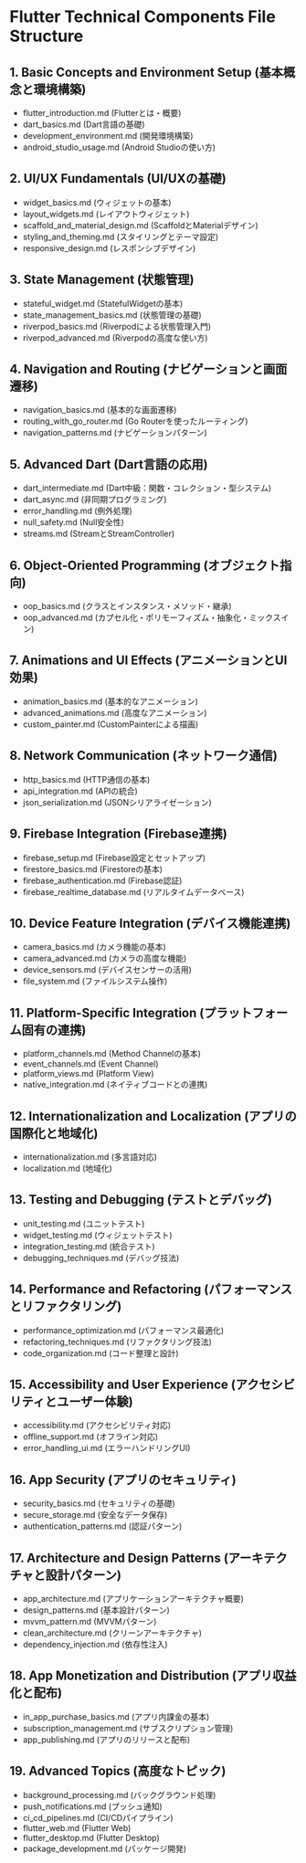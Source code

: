 # Flutter Technical Components File Structure

## 1. Basic Concepts and Environment Setup (基本概念と環境構築)
- flutter_introduction.md (Flutterとは・概要)
- dart_basics.md (Dart言語の基礎)
- development_environment.md (開発環境構築)
- android_studio_usage.md (Android Studioの使い方)

## 2. UI/UX Fundamentals (UI/UXの基礎)
- widget_basics.md (ウィジェットの基本)
- layout_widgets.md (レイアウトウィジェット)
- scaffold_and_material_design.md (ScaffoldとMaterialデザイン)
- styling_and_theming.md (スタイリングとテーマ設定)
- responsive_design.md (レスポンシブデザイン)

## 3. State Management (状態管理)
- stateful_widget.md (StatefulWidgetの基本)
- state_management_basics.md (状態管理の基礎)
- riverpod_basics.md (Riverpodによる状態管理入門)
- riverpod_advanced.md (Riverpodの高度な使い方)

## 4. Navigation and Routing (ナビゲーションと画面遷移)
- navigation_basics.md (基本的な画面遷移)
- routing_with_go_router.md (Go Routerを使ったルーティング)
- navigation_patterns.md (ナビゲーションパターン)

## 5. Advanced Dart (Dart言語の応用)
- dart_intermediate.md (Dart中級：関数・コレクション・型システム)
- dart_async.md (非同期プログラミング)
- error_handling.md (例外処理)
- null_safety.md (Null安全性)
- streams.md (StreamとStreamController)

## 6. Object-Oriented Programming (オブジェクト指向)
- oop_basics.md (クラスとインスタンス・メソッド・継承)
- oop_advanced.md (カプセル化・ポリモーフィズム・抽象化・ミックスイン)

## 7. Animations and UI Effects (アニメーションとUI効果)
- animation_basics.md (基本的なアニメーション)
- advanced_animations.md (高度なアニメーション)
- custom_painter.md (CustomPainterによる描画)

## 8. Network Communication (ネットワーク通信)
- http_basics.md (HTTP通信の基本)
- api_integration.md (APIの統合)
- json_serialization.md (JSONシリアライゼーション)

## 9. Firebase Integration (Firebase連携)
- firebase_setup.md (Firebase設定とセットアップ)
- firestore_basics.md (Firestoreの基本)
- firebase_authentication.md (Firebase認証)
- firebase_realtime_database.md (リアルタイムデータベース)

## 10. Device Feature Integration (デバイス機能連携)
- camera_basics.md (カメラ機能の基本)
- camera_advanced.md (カメラの高度な機能)
- device_sensors.md (デバイスセンサーの活用)
- file_system.md (ファイルシステム操作)

## 11. Platform-Specific Integration (プラットフォーム固有の連携)
- platform_channels.md (Method Channelの基本)
- event_channels.md (Event Channel)
- platform_views.md (Platform View)
- native_integration.md (ネイティブコードとの連携)

## 12. Internationalization and Localization (アプリの国際化と地域化)
- internationalization.md (多言語対応)
- localization.md (地域化)

## 13. Testing and Debugging (テストとデバッグ)
- unit_testing.md (ユニットテスト)
- widget_testing.md (ウィジェットテスト)
- integration_testing.md (統合テスト)
- debugging_techniques.md (デバッグ技法)

## 14. Performance and Refactoring (パフォーマンスとリファクタリング)
- performance_optimization.md (パフォーマンス最適化)
- refactoring_techniques.md (リファクタリング技法)
- code_organization.md (コード整理と設計)

## 15. Accessibility and User Experience (アクセシビリティとユーザー体験)
- accessibility.md (アクセシビリティ対応)
- offline_support.md (オフライン対応)
- error_handling_ui.md (エラーハンドリングUI)

## 16. App Security (アプリのセキュリティ)
- security_basics.md (セキュリティの基礎)
- secure_storage.md (安全なデータ保存)
- authentication_patterns.md (認証パターン)

## 17. Architecture and Design Patterns (アーキテクチャと設計パターン)
- app_architecture.md (アプリケーションアーキテクチャ概要)
- design_patterns.md (基本設計パターン)
- mvvm_pattern.md (MVVMパターン)
- clean_architecture.md (クリーンアーキテクチャ)
- dependency_injection.md (依存性注入)

## 18. App Monetization and Distribution (アプリ収益化と配布)
- in_app_purchase_basics.md (アプリ内課金の基本)
- subscription_management.md (サブスクリプション管理)
- app_publishing.md (アプリのリリースと配布)

## 19. Advanced Topics (高度なトピック)
- background_processing.md (バックグラウンド処理)
- push_notifications.md (プッシュ通知)
- ci_cd_pipelines.md (CI/CDパイプライン)
- flutter_web.md (Flutter Web)
- flutter_desktop.md (Flutter Desktop)
- package_development.md (パッケージ開発)